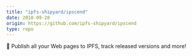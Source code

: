 ```yaml
---
title: "ipfs-shipyard/ipscend"
date: 2018-09-28
origin: https://github.com/ipfs-shipyard/ipscend
type: repo
---
```


🚀  Publish all your Web pages to IPFS, track released versions and more!